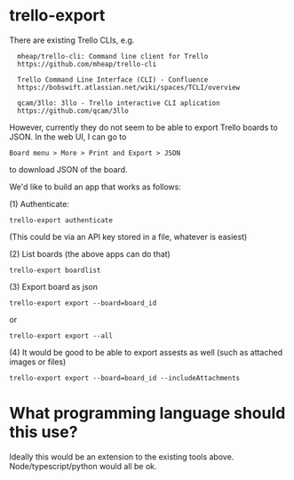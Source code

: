 # trello-export

There are existing Trello CLIs, e.g.

      mheap/trello-cli: Command line client for Trello
      https://github.com/mheap/trello-cli

      Trello Command Line Interface (CLI) - Confluence
      https://bobswift.atlassian.net/wiki/spaces/TCLI/overview

      qcam/3llo: 3llo - Trello interactive CLI aplication
      https://github.com/qcam/3llo
      
However, currently they do not seem to be able to export Trello boards to JSON. In the web UI, I can go to 
```
Board menu > More > Print and Export > JSON
```
to download JSON of the board. 

We'd like to build an app that works as follows:

(1) Authenticate:
```
trello-export authenticate
```
(This could be via an API key stored in a file, whatever is easiest)

(2) List boards (the above apps can do that)
```
trello-export boardlist
```

(3) Export board as json
```
trello-export export --board=board_id
```
or
```
trello-export export --all
```

(4) It would be good to be able to export assests as well (such as attached images or files)
```
trello-export export --board=board_id --includeAttachments
```

What programming language should this use?
==========================================

Ideally this would be an extension to the existing tools above. Node/typescript/python would all be ok.
